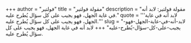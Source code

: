 +++
author = "فولتير"
title = "مقولة فولتير"
description = "مقولة فولتير: لابد أنه في غاية الجهل، فهو يجيب على كل سؤال يُطرح عليه."
quote = '''لابد أنه في غاية الجهل، فهو يجيب على كل سؤال يُطرح عليه.''' 
slug = "لابد-أنه-في-غاية-الجهل-فهو-يجيب-على-كل-سؤال-يُطرح-عليه"
+++
لابد أنه في غاية الجهل، فهو يجيب على كل سؤال يُطرح عليه.
